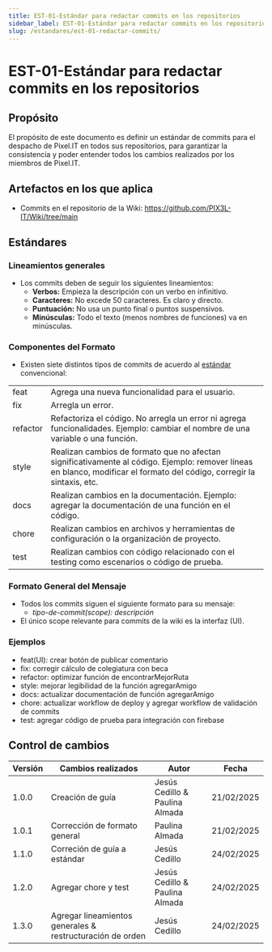 ```yaml
---
title: EST-01-Estándar para redactar commits en los repositorios
sidebar_label: EST-01-Estándar para redactar commits en los repositorios
slug: /estandares/est-01-redactar-commits/
---
```


# EST-01-Estándar para redactar commits en los repositorios

## Propósito
El propósito de este documento es definir un estándar de commits para el despacho de Pixel.IT en todos sus repositorios, para garantizar la consistencia y poder entender todos los cambios realizados por los miembros de Pixel.IT.

## Artefactos en los que aplica

- Commits en el repositorio de la Wiki: https://github.com/PIX3L-IT/Wiki/tree/main 

## Estándares

### Lineamientos generales
- Los commits deben de seguir los siguientes lineamientos:
    - **Verbos:** Empieza la descripción con un verbo en infinitivo.
    - **Caracteres:** No excede 50 caracteres. Es claro y directo.
    - **Puntuación:** No usa un punto final o puntos suspensivos.
    - **Minúsculas:**  Todo el texto (menos nombres de funciones) va en minúsculas.
    
### Componentes del Formato
- Existen siete distintos tipos de commits de acuerdo al [estándar](https://medium.com/@fatihsevencan/git-commit-standards-d76f2f5f5c7f) convencional:

<table>
  <tr>
    <td>feat</td>
    <td>Agrega una nueva funcionalidad para el usuario.</td>
  </tr>
  <tr>
    <td>fix</td>
    <td>Arregla un error.</td>
  </tr>
  <tr>
    <td>refactor</td>
    <td>Refactoriza el código. No arregla un error ni agrega funcionalidades. Ejemplo: cambiar el nombre de una variable o una función.</td>
  </tr>
  <tr>
    <td>style</td>
    <td>Realizan cambios de formato que no afectan significativamente al código. Ejemplo: remover líneas en blanco, modificar el formato del código, corregir la sintaxis, etc.</td>
  </tr>
  <tr>
    <td>docs</td>
    <td>Realizan cambios en la documentación. Ejemplo: agregar la documentación de una función en el código.</td>
  </tr>
  <tr>
    <td>chore</td>
    <td>Realizan cambios en archivos y herramientas de configuración o la organización de proyecto.</td>
  </tr>
  <tr>
    <td>test</td>
    <td>Realizan cambios con código relacionado con el testing como escenarios o código de prueba.</td>
  </tr>
</table>

### Formato General del Mensaje
- Todos los commits siguen el siguiente formato para su mensaje:
    - *tipo-de-commit(scope): descripción*
- El único scope relevante para commits de la wiki es la interfaz (UI). 

### Ejemplos
- feat(UI): crear botón de publicar comentario
- fix: corregir cálculo de colegiatura con beca
- refactor: optimizar función de encontrarMejorRuta
- style: mejorar legibilidad de la función agregarAmigo
- docs: actualizar documentación de función agregarAmigo
- chore: actualizar workflow de deploy y agregar workflow de validación de commits
- test: agregar código de prueba para integración con firebase

## Control de cambios

| Versión | Cambios realizados    | Autor          | Fecha      |
| ------- | --------------------- | -------------- | ---------- |
| 1.0.0   | Creación de guía | Jesús Cedillo & Paulina Almada | 21/02/2025 |
| 1.0.1   | Corrección de formato general | Paulina Almada | 21/02/2025 |
| 1.1.0   | Correción de guía a estándar | Jesús Cedillo | 24/02/2025 |
| 1.2.0   | Agregar chore y test | Jesús Cedillo & Paulina Almada | 24/02/2025 |
| 1.3.0   | Agregar lineamientos generales & restructuración de orden  | Jesús Cedillo | 24/02/2025 |